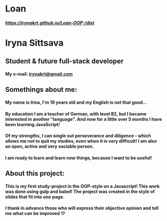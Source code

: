 # Loan
##### https://irynakrt.github.io/Loan-OOP-/dist
# Iryna Sittsava
## Student & future full-stack developer

#### **My e-mail:** irynakrt@gmail.com

## Somethings about me:
#### My name is Irina, I'm 19 years old and my English is not that good...
#### By education I am a teacher of German, with level B2, but I became interested in another "language". And now for a little over 5 months I have been learning JavaScript! 
#### Of my strengths, I can single out perseverance and diligence - which allows me not to quit my studies, even when it is very difficult! I am also an open, active and very sociable person.
#### I am ready to learn and learn new things, because I want to be useful!

## About this project:
#### This is my first study-project in the **OOP-style** on a Javascript! This work was done using gulp and babel! The project was created in the style of slides that fit into one page.
#### I thank in advance those who will express their objective opinion and tell me what can be improved ♡

